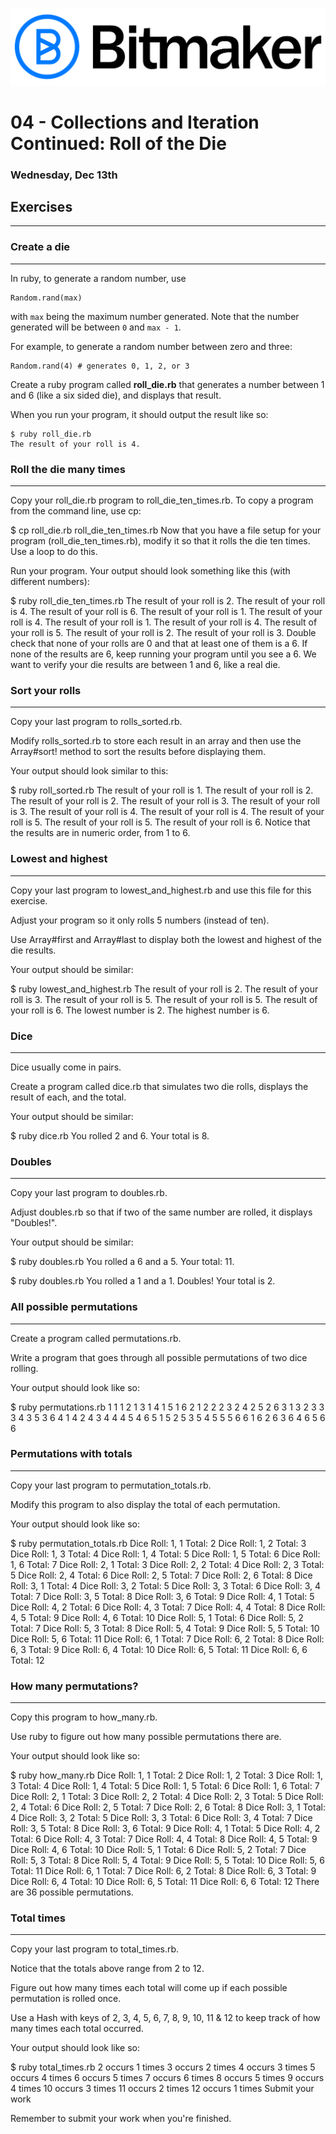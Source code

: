 ![Bitmaker](https://github.com/johncarlolopez/bitmaker-reference/blob/master/bitmakerlogo.svg)
# 04 - Collections and Iteration Continued: Roll of the Die
### Wednesday, Dec 13th

## Exercises
___
### Create a die
___

In ruby, to generate a random number, use
```
Random.rand(max)
```
with ```max``` being the maximum number generated. Note that the number generated will be between ```0``` and ```max - 1```.

For example, to generate a random number between zero and three:
```
Random.rand(4) # generates 0, 1, 2, or 3
```
Create a ruby program called **roll_die.rb** that generates a number between 1 and 6 (like a six sided die), and displays that result.

When you run your program, it should output the result like so:
```
$ ruby roll_die.rb
The result of your roll is 4.
```
### Roll the die many times
___
Copy your roll_die.rb program to roll_die_ten_times.rb. To copy a program from the command line, use cp:

$ cp roll_die.rb roll_die_ten_times.rb
Now that you have a file setup for your program (roll_die_ten_times.rb), modify it so that it rolls the die ten times. Use a loop to do this.

Run your program. Your output should look something like this (with different numbers):

$ ruby roll_die_ten_times.rb
The result of your roll is 2.
The result of your roll is 4.
The result of your roll is 6.
The result of your roll is 1.
The result of your roll is 4.
The result of your roll is 1.
The result of your roll is 4.
The result of your roll is 5.
The result of your roll is 2.
The result of your roll is 3.
Double check that none of your rolls are 0 and that at least one of them is a 6. If none of the results are 6, keep running your program until you see a 6. We want to verify your die results are between 1 and 6, like a real die.

### Sort your rolls
___
Copy your last program to rolls_sorted.rb.

Modify rolls_sorted.rb to store each result in an array and then use the Array#sort! method to sort the results before displaying them.

Your output should look similar to this:

$ ruby roll_sorted.rb
The result of your roll is 1.
The result of your roll is 2.
The result of your roll is 2.
The result of your roll is 3.
The result of your roll is 3.
The result of your roll is 4.
The result of your roll is 4.
The result of your roll is 5.
The result of your roll is 5.
The result of your roll is 6.
Notice that the results are in numeric order, from 1 to 6.

### Lowest and highest
___
Copy your last program to lowest_and_highest.rb and use this file for this exercise.

Adjust your program so it only rolls 5 numbers (instead of ten).

Use Array#first and Array#last to display both the lowest and highest of the die results.

Your output should be similar:

$ ruby lowest_and_highest.rb
The result of your roll is 2.
The result of your roll is 3.
The result of your roll is 5.
The result of your roll is 5.
The result of your roll is 6.
The lowest number is 2.
The highest number is 6.

### Dice
___
Dice usually come in pairs.

Create a program called dice.rb that simulates two die rolls, displays the result of each, and the total.

Your output should be similar:

$ ruby dice.rb
You rolled 2 and 6.
Your total is 8.

### Doubles
___
Copy your last program to doubles.rb.

Adjust doubles.rb so that if two of the same number are rolled, it displays "Doubles!".

Your output should be similar:

$ ruby doubles.rb
You rolled a 6 and a 5.
Your total: 11.

$ ruby doubles.rb
You rolled a 1 and a 1.
Doubles!
Your total is 2.

### All possible permutations
___

Create a program called permutations.rb.

Write a program that goes through all possible permutations of two dice rolling.

Your output should look like so:

$ ruby permutations.rb
1 1
1 2
1 3
1 4
1 5
1 6
2 1
2 2
2 3
2 4
2 5
2 6
3 1
3 2
3 3
3 4
3 5
3 6
4 1
4 2
4 3
4 4
4 5
4 6
5 1
5 2
5 3
5 4
5 5
5 6
6 1
6 2
6 3
6 4
6 5
6 6

### Permutations with totals
___
Copy your last program to permutation_totals.rb.

Modify this program to also display the total of each permutation.

Your output should look like so:

$ ruby permutation_totals.rb
Dice Roll: 1, 1  Total: 2
Dice Roll: 1, 2  Total: 3
Dice Roll: 1, 3  Total: 4
Dice Roll: 1, 4  Total: 5
Dice Roll: 1, 5  Total: 6
Dice Roll: 1, 6  Total: 7
Dice Roll: 2, 1  Total: 3
Dice Roll: 2, 2  Total: 4
Dice Roll: 2, 3  Total: 5
Dice Roll: 2, 4  Total: 6
Dice Roll: 2, 5  Total: 7
Dice Roll: 2, 6  Total: 8
Dice Roll: 3, 1  Total: 4
Dice Roll: 3, 2  Total: 5
Dice Roll: 3, 3  Total: 6
Dice Roll: 3, 4  Total: 7
Dice Roll: 3, 5  Total: 8
Dice Roll: 3, 6  Total: 9
Dice Roll: 4, 1  Total: 5
Dice Roll: 4, 2  Total: 6
Dice Roll: 4, 3  Total: 7
Dice Roll: 4, 4  Total: 8
Dice Roll: 4, 5  Total: 9
Dice Roll: 4, 6  Total: 10
Dice Roll: 5, 1  Total: 6
Dice Roll: 5, 2  Total: 7
Dice Roll: 5, 3  Total: 8
Dice Roll: 5, 4  Total: 9
Dice Roll: 5, 5  Total: 10
Dice Roll: 5, 6  Total: 11
Dice Roll: 6, 1  Total: 7
Dice Roll: 6, 2  Total: 8
Dice Roll: 6, 3  Total: 9
Dice Roll: 6, 4  Total: 10
Dice Roll: 6, 5  Total: 11
Dice Roll: 6, 6  Total: 12

### How many permutations?
___
Copy this program to how_many.rb.

Use ruby to figure out how many possible permutations there are.

Your output should look like so:

$ ruby how_many.rb
Dice Roll: 1, 1  Total: 2
Dice Roll: 1, 2  Total: 3
Dice Roll: 1, 3  Total: 4
Dice Roll: 1, 4  Total: 5
Dice Roll: 1, 5  Total: 6
Dice Roll: 1, 6  Total: 7
Dice Roll: 2, 1  Total: 3
Dice Roll: 2, 2  Total: 4
Dice Roll: 2, 3  Total: 5
Dice Roll: 2, 4  Total: 6
Dice Roll: 2, 5  Total: 7
Dice Roll: 2, 6  Total: 8
Dice Roll: 3, 1  Total: 4
Dice Roll: 3, 2  Total: 5
Dice Roll: 3, 3  Total: 6
Dice Roll: 3, 4  Total: 7
Dice Roll: 3, 5  Total: 8
Dice Roll: 3, 6  Total: 9
Dice Roll: 4, 1  Total: 5
Dice Roll: 4, 2  Total: 6
Dice Roll: 4, 3  Total: 7
Dice Roll: 4, 4  Total: 8
Dice Roll: 4, 5  Total: 9
Dice Roll: 4, 6  Total: 10
Dice Roll: 5, 1  Total: 6
Dice Roll: 5, 2  Total: 7
Dice Roll: 5, 3  Total: 8
Dice Roll: 5, 4  Total: 9
Dice Roll: 5, 5  Total: 10
Dice Roll: 5, 6  Total: 11
Dice Roll: 6, 1  Total: 7
Dice Roll: 6, 2  Total: 8
Dice Roll: 6, 3  Total: 9
Dice Roll: 6, 4  Total: 10
Dice Roll: 6, 5  Total: 11
Dice Roll: 6, 6  Total: 12
There are 36 possible permutations.

### Total times
___
Copy your last program to total_times.rb.

Notice that the totals above range from 2 to 12.

Figure out how many times each total will come up if each possible permutation is rolled once.

Use a Hash with keys of 2, 3, 4, 5, 6, 7, 8, 9, 10, 11 & 12 to keep track of how many times each total occurred.

Your output should look like so:

$ ruby total_times.rb
2 occurs 1 times
3 occurs 2 times
4 occurs 3 times
5 occurs 4 times
6 occurs 5 times
7 occurs 6 times
8 occurs 5 times
9 occurs 4 times
10 occurs 3 times
11 occurs 2 times
12 occurs 1 times
Submit your work

Remember to submit your work when you're finished.
